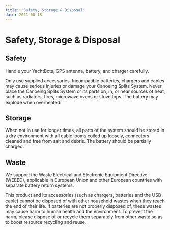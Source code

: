 ```yaml
---
title: "Safety, Storage & Disposal"
date: 2021-08-18
---
```

# Safety, Storage & Disposal

Safety
------

Handle your YachtBots, GPS antenna, battery, and charger carefully.

Only use supplied accessories. Incompatible batteries, chargers and cables may cause serious injuries or damage your Canoeing Splits System. Never place the Canoeing Splits System or its parts on, in, or near sources of heat, such as radiators, fires, microwave ovens or stove tops. The battery may explode when overheated.

  

Storage
-------

When not in use for longer times, all parts of the system should be stored in a dry environment with all cable looms coiled up loosely, connectors cleaned and free from salt and debris. The battery should be partially charged.

  

Waste
-----

We support the Waste Electrical and Electronic Equipment Directive (WEEED), applicable in European Union and other European countries with separate battery return systems.

This product and its accessories (such as chargers, batteries and the USB cable) cannot be disposed of with other household wastes when they reach the end of their life. If batteries are not properly disposed of, these wastes may cause harm to human health and the environment. To prevent the harm, please dispose of or recycle them separately from other waste so as to boost resource recycling and reuse.